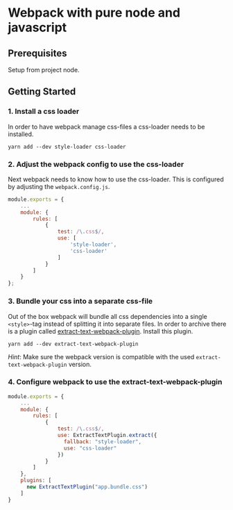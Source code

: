 # Webpack with pure node and javascript

## Prerequisites

Setup from project node.

## Getting Started

### 1. Install a css loader

In order to have webpack manage css-files a css-loader needs to be installed.

```
yarn add --dev style-loader css-loader
```

### 2. Adjust the webpack config to use the css-loader

Next webpack needs to know how to use the css-loader. This is configured by adjusting the `webpack.config.js`.

```js
module.exports = {
    ...
    module: {
        rules: [
            {
                test: /\.css$/,
                use: [
                    'style-loader',
                    'css-loader'
                ]
            }
        ]
    }
};
```

### 3. Bundle your css into a separate css-file

Out of the box webpack will bundle all css dependencies into a single `<style>`-tag instead of splitting it into separate files. In order to archive there is a plugin called [extract-text-webpack-plugin](https://webpack.js.org/plugins/extract-text-webpack-plugin/). Install this plugin.

```
yarn add --dev extract-text-webpack-plugin
```

*Hint*: Make sure the webpack version is compatible with the used `extract-text-webpack-plugin` version.

### 4. Configure webpack to use the extract-text-webpack-plugin

```js
module.exports = {
    ...
    module: {
        rules: [
            {
                test: /\.css$/,
                use: ExtractTextPlugin.extract({
                  fallback: "style-loader",
                  use: "css-loader"
                })
            }
        ]
    },
    plugins: [
      new ExtractTextPlugin("app.bundle.css")
    ]
}
```


